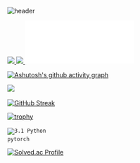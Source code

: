 ![header](https://capsule-render.vercel.app/api?type=waving&color=gradient&height=120&animation=fadeIn&section=footer&text=🚗🚘🚛&fontAlign=70)

<a href="s">
  <img src="https://github-readme-stats.vercel.app/api/top-langs/?username=dkssud8150&exclude_repo=dkssud8150.github.io&layout=compact&theme=tokyonight" />
</a>
<a href="s">
  <img src="https://github-readme-stats.vercel.app/api?username=dkssud8150&theme=tokyonight&show_icons=true" width="42%" />
</a>

<img src="https://raw.githubusercontent.com/dkssud8150/github-stats-transparent/output/generated/languages.svg" width="49.2%" />

[![Ashutosh's github activity graph](https://activity-graph.herokuapp.com/graph?username=dkssud8150&theme=nord)](https://github.com/ashutosh00710/github-readme-activity-graph)

![](https://github-profile-summary-cards.vercel.app/api/cards/profile-details?username=dkssud8150&theme=nord_dark)

[![GitHub Streak](https://github-readme-streak-stats.herokuapp.com/?user=dkssud8150&theme=tokyonight)](https://git.io/streak-stats)

[![trophy](https://github-profile-trophy.vercel.app/?username=dkssud8150&theme=flat&column=7)](https://github.com/dkssud8150/)

<code><img alt = "3.1 Python" height="20" src="https://cdn.icon-icons.com/icons2/2699/PNG/512/pytorch_logo_icon_170820.png"> pytorch</code>

[![Solved.ac Profile](http://mazassumnida.wtf/api/v2/generate_badge?boj=eldk3131)](https://solved.ac/eldk3131/)
